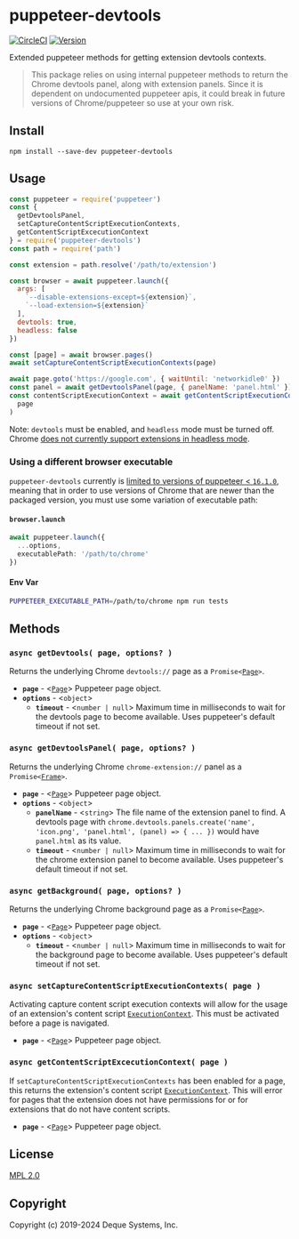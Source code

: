 # puppeteer-devtools

[![CircleCI](https://circleci.com/gh/dequelabs/puppeteer-devtools.svg?style=shield)](https://circleci.com/gh/dequelabs/puppeteer-devtools)
[![Version](https://img.shields.io/npm/v/puppeteer-devtools.svg)](https://www.npmjs.com/package/puppeteer-devtools)

Extended puppeteer methods for getting extension devtools contexts.

> This package relies on using internal puppeteer methods to return the Chrome devtools panel, along with extension panels. Since it is dependent on undocumented puppeteer apis, it could break in future versions of Chrome/puppeteer so use at your own risk.

## Install

`npm install --save-dev puppeteer-devtools`

## Usage

```js
const puppeteer = require('puppeteer')
const {
  getDevtoolsPanel,
  setCaptureContentScriptExecutionContexts,
  getContentScriptExcecutionContext
} = require('puppeteer-devtools')
const path = require('path')

const extension = path.resolve('/path/to/extension')

const browser = await puppeteer.launch({
  args: [
    `--disable-extensions-except=${extension}`,
    `--load-extension=${extension}`
  ],
  devtools: true,
  headless: false
})

const [page] = await browser.pages()
await setCaptureContentScriptExecutionContexts(page)

await page.goto('https://google.com', { waitUntil: 'networkidle0' })
const panel = await getDevtoolsPanel(page, { panelName: 'panel.html' })
const contentScriptExecutionContext = await getContentScriptExecutionContext(
  page
)
```

Note: `devtools` must be enabled, and `headless` mode must be turned off. Chrome [does not currently support extensions in headless mode](https://bugs.chromium.org/p/chromium/issues/detail?id=706008).

### Using a different browser executable

`puppeteer-devtools` currently is [limited to versions of puppeteer &lt; `16.1.0`](https://github.com/dequelabs/puppeteer-devtools/issues/67#issuecomment-1629700824), meaning that in order to use versions of Chrome that are newer than the packaged version, you must use some variation of executable path:

#### `browser.launch`

```ts
await puppeteer.launch({
  ...options,
  executablePath: '/path/to/chrome'
})
```

#### Env Var

```sh
PUPPETEER_EXECUTABLE_PATH=/path/to/chrome npm run tests
```

## Methods

### `async getDevtools( page, options? )`

Returns the underlying Chrome `devtools://` page as a <code>Promise<[Page](https://github.com/puppeteer/puppeteer/blob/master/docs/api.md#class-page)></code>.

- **`page`** - <[`Page`](https://github.com/puppeteer/puppeteer/blob/master/docs/api.md#class-page)> Puppeteer page object.
- **`options`** - <`object`>
  - **`timeout`** - <`number | null`> Maximum time in milliseconds to wait for the devtools page to become available. Uses puppeteer's default timeout if not set.

### `async getDevtoolsPanel( page, options? )`

Returns the underlying Chrome `chrome-extension://` panel as a <code>Promise<[Frame](https://github.com/puppeteer/puppeteer/blob/master/docs/api.md#class-frame)></code>.

- **`page`** - <[`Page`](https://github.com/puppeteer/puppeteer/blob/master/docs/api.md#class-page)> Puppeteer page object.
- **`options`** - <`object`>
  - **`panelName`** - <`string`> The file name of the extension panel to find. A devtools page with `chrome.devtools.panels.create('name', 'icon.png', 'panel.html', (panel) => { ... })` would have `panel.html` as its value.
  - **`timeout`** - <`number | null`> Maximum time in milliseconds to wait for the chrome extension panel to become available. Uses puppeteer's default timeout if not set.

### `async getBackground( page, options? )`

Returns the underlying Chrome background page as a <code>Promise<[Page](https://github.com/puppeteer/puppeteer/blob/master/docs/api.md#class-page)></code>.

- **`page`** - <[`Page`](https://github.com/puppeteer/puppeteer/blob/master/docs/api.md#class-page)> Puppeteer page object.
- **`options`** - <`object`>
  - **`timeout`** - <`number | null`> Maximum time in milliseconds to wait for the background page to become available. Uses puppeteer's default timeout if not set.

### `async setCaptureContentScriptExecutionContexts( page )`

Activating capture content script execution contexts will allow for the usage of an extension's content script [`ExecutionContext`](https://github.com/puppeteer/puppeteer/blob/main/docs/api.md#class-executioncontext). This must be activated before a page is navigated.

- **`page`** - <[`Page`](https://github.com/puppeteer/puppeteer/blob/master/docs/api.md#class-page)> Puppeteer page object.

### `async getContentScriptExcecutionContext( page )`

If `setCaptureContentScriptExecutionContexts` has been enabled for a page, this returns the extension's content script [`ExecutionContext`](https://github.com/puppeteer/puppeteer/blob/main/docs/api.md#class-executioncontext). This will error for pages that the extension does not have permissions for or for extensions that do not have content scripts.

- **`page`** - <[`Page`](https://github.com/puppeteer/puppeteer/blob/master/docs/api.md#class-page)> Puppeteer page object.

## License

[MPL 2.0](LICENSE)

## Copyright

Copyright (c) 2019-2024 Deque Systems, Inc.

